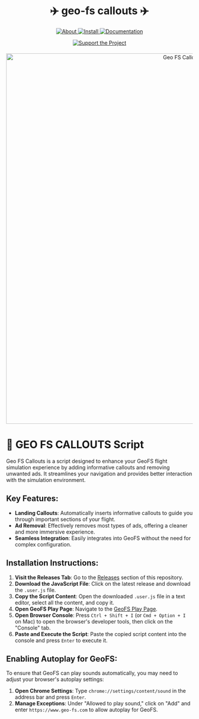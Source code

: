 <h1 align="center">✈️ geo-fs callouts ✈️</h1>

<p align="center">
  <a href="https://yourwebsite.com/about" target="_blank">
    <img src="https://img.shields.io/badge/❓%20About-black?style=for-the-badge&logo=firefox&logoColor=white" alt="About">
  </a>
  <a href="https://yourwebsite.com/install" target="_blank">
    <img src="https://img.shields.io/badge/👩‍💻%20Install-black?style=for-the-badge&logo=firefox&logoColor=white" alt="Install">
  </a>
  <a href="https://yourwebsite.com/documentation" target="_blank">
    <img src="https://img.shields.io/badge/📜%20Documentation-black?style=for-the-badge&logo=firefox&logoColor=white" alt="Documentation">
  </a>
</p>

<p align="center">
  <a href="https://yourwebsite.com/support" target="_blank">
    <img src="https://img.shields.io/badge/❤️%20Support%20the%20Project-white?style=for-the-badge&logo=none" alt="Support the Project">
  </a>
</p>

<!-- Add the new image with appropriate spacing -->
<p align="center" style="margin-top: 20px;">
  <img src="https://github.com/user-attachments/assets/7bf70239-b9ee-41ea-82ce-ff7939d0d86f" alt="Geo FS Callouts Interface" width="1000">
</p>

# 📌 GEO FS CALLOUTS Script

Geo FS Callouts is a script designed to enhance your GeoFS flight simulation experience by adding informative callouts and removing unwanted ads. It streamlines your navigation and provides better interaction with the simulation environment.

## Key Features:
- **Landing Callouts**: Automatically inserts informative callouts to guide you through important sections of your flight.
- **Ad Removal**: Effectively removes most types of ads, offering a cleaner and more immersive experience.
- **Seamless Integration**: Easily integrates into GeoFS without the need for complex configuration.

## Installation Instructions:
1. **Visit the Releases Tab**: Go to the [Releases](https://github.com/akbartaimurr/geofs-callout-mod/releases/tag/stable-script) section of this repository.
2. **Download the JavaScript File**: Click on the latest release and download the `.user.js` file.
3. **Copy the Script Content**: Open the downloaded `.user.js` file in a text editor, select all the content, and copy it.
4. **Open GeoFS Play Page**: Navigate to the [GeoFS Play Page](https://www.geo-fs.com/geofs.php?v=3.9).
5. **Open Browser Console**: Press `Ctrl + Shift + I` (or `Cmd + Option + I` on Mac) to open the browser's developer tools, then click on the "Console" tab.
6. **Paste and Execute the Script**: Paste the copied script content into the console and press `Enter` to execute it.

## Enabling Autoplay for GeoFS:
To ensure that GeoFS can play sounds automatically, you may need to adjust your browser's autoplay settings:

1. **Open Chrome Settings**: Type `chrome://settings/content/sound` in the address bar and press `Enter`.
2. **Manage Exceptions**: Under "Allowed to play sound," click on "Add" and enter `https://www.geo-fs.com` to allow autoplay for GeoFS.
